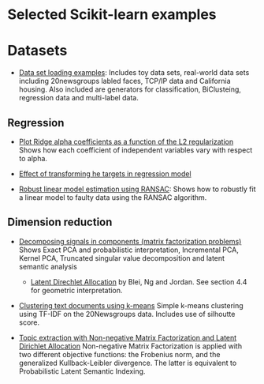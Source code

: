 # Selected Scikit-learn examples

# Datasets

- [Data set loading examples](https://scikit-learn.org/stable/datasets/index.html#sample-generators): 
Includes toy data sets, real-world data sets including 20newsgroups labled faces, 
TCP/IP data and California housing. Also included are generators for classification, BiClusteing,
regression data and multi-label data.


## Regression

- [Plot Ridge alpha coefficients as a function of the L2 regularization](https://scikit-learn.org/stable/auto_examples/linear_model/plot_ridge_coeffs.html#sphx-glr-auto-examples-linear-model-plot-ridge-coeffs-py)
Shows how each coefficient of independent variables vary with respect to alpha.

- [Effect of transforming he targets in regression model](https://scikit-learn.org/stable/auto_examples/compose/plot_transformed_target.html#sphx-glr-auto-examples-compose-plot-transformed-target-py)

- [Robust linear model estimation using RANSAC](https://scikit-learn.org/stable/auto_examples/linear_model/plot_ransac.html):
Shows how to robustly fit a linear model to faulty data using the RANSAC algorithm.

## Dimension reduction

- [Decomposing signals in components (matrix factorization problems)](https://scikit-learn.org/stable/modules/decomposition.html#decompositions)
Shows Exact PCA and probabilistic interpretation, Incremental PCA, Kernel PCA,  Truncated singular 
value decomposition and latent semantic analysis
  - [Latent Direchlet Allocation](http://www.jmlr.org/papers/volume3/blei03a/blei03a.pdf) by Blei, Ng and Jordan. See section 4.4 for geometric
  interpretation.

- [Clustering text documents using k-means](https://scikit-learn.org/stable/auto_examples/text/plot_document_clustering.html#sphx-glr-auto-examples-text-plot-document-clustering-py)
Simple k-means clustering using TF-IDF on the 20Newsgroups data. Includes use of silhoutte score.

- [Topic extraction with Non-negative Matrix Factorization and Latent Dirichlet Allocation](https://scikit-learn.org/stable/auto_examples/applications/plot_topics_extraction_with_nmf_lda.html#sphx-glr-auto-examples-applications-plot-topics-extraction-with-nmf-lda-py)
Non-negative Matrix Factorization is applied with two different objective functions: 
the Frobenius norm, and the generalized Kullback-Leibler divergence. 
The latter is equivalent to Probabilistic Latent Semantic Indexing.
